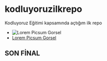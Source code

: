 # kodluyoruzilkrepo
Kodluyoruz Eğitimi kapsamında açtığım ilk repo

- ![Lorem Picsum Gorsel](https://picsum.photos/200/300)
- [Lorem Picsum Gorsel](https://picsum.photos/200/300)

## SON FİNAL